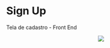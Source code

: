 # Sign Up
Tela de cadastro - Front End

<div align="center">
  <img src="https://user-images.githubusercontent.com/73497697/193354217-a4755c0e-76f6-4ae9-8808-810e9c7efd7a.png" />
</div>


